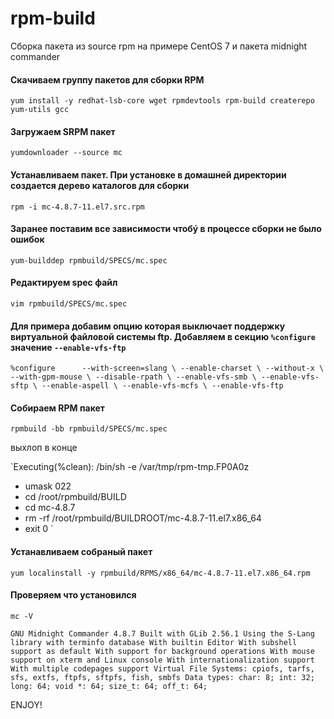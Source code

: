 # rpm-build
Сборка пакета из source rpm на примере CentOS 7 и пакета midnight commander

#### Скачиваем группу пакетов для сборки RPM

`yum install -y redhat-lsb-core wget rpmdevtools rpm-build createrepo yum-utils gcc`

#### Загружаем SRPM пакет

`yumdownloader --source mc`

#### Устанавливаем пакет. При установке в домашней директории создается дерево каталогов для сборки

`rpm -i mc-4.8.7-11.el7.src.rpm`

#### Заранее поставим все зависимости чтобý в процессе сборки не было ошибок

`yum-builddep rpmbuild/SPECS/mc.spec`

#### Редактируем spec файл 

`vim rpmbuild/SPECS/mc.spec`

#### Для примера добавим опцию которая выключает поддержку виртуальной файловой системы ftp. Добавляем в секцию `%configure` значение `--enable-vfs-ftp`

`%configure      --with-screen=slang \
                --enable-charset \
                --without-x \
                --with-gpm-mouse \
                --disable-rpath \
                --enable-vfs-smb \
                --enable-vfs-sftp \
                --enable-aspell \
                --enable-vfs-mcfs \
                --enable-vfs-ftp`
                
#### Собираем RPM пакет

`rpmbuild -bb rpmbuild/SPECS/mc.spec`

выхлоп в конце

`Executing(%clean): /bin/sh -e /var/tmp/rpm-tmp.FP0A0z
+ umask 022
+ cd /root/rpmbuild/BUILD
+ cd mc-4.8.7
+ rm -rf /root/rpmbuild/BUILDROOT/mc-4.8.7-11.el7.x86_64
+ exit 0
`

#### Устанавливаем собраный пакет

`yum localinstall -y rpmbuild/RPMS/x86_64/mc-4.8.7-11.el7.x86_64.rpm`

#### Проверяем что установился

`mc -V`

`GNU Midnight Commander 4.8.7
Built with GLib 2.56.1
Using the S-Lang library with terminfo database
With builtin Editor
With subshell support as default
With support for background operations
With mouse support on xterm and Linux console
With internationalization support
With multiple codepages support
Virtual File Systems: cpiofs, tarfs, sfs, extfs, ftpfs, sftpfs, fish, smbfs
Data types: char: 8; int: 32; long: 64; void *: 64; size_t: 64; off_t: 64;`

ENJOY!
